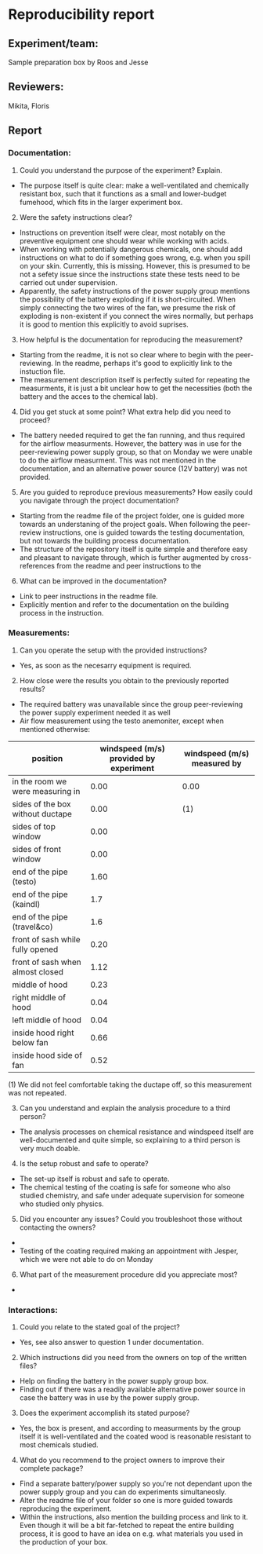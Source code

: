 # Reproducibility report

## Experiment/team: 
Sample preparation box by Roos and Jesse

## Reviewers: 
Mikita, Floris

## Report 

### Documentation:

1.	Could you understand the purpose of the experiment? Explain.
- The purpose itself is quite clear: make a well-ventilated and chemically resistant box, such that it functions as a small and lower-budget fumehood, which fits in the larger experiment box.

2.	Were the safety instructions clear?
- Instructions on prevention itself were clear, most notably on the preventive equipment one should wear while working with acids.
- When working with potentially dangerous chemicals, one should add instructions on what to do if something goes wrong, e.g. when you spill on your skin. Currently, this is missing. However, this is presumed to be not a sefety issue since the instructions state these tests need to be carried out under supervision.
- Apparently, the safety instructions of the power supply group mentions the possibility of the battery exploding if it is short-circuited. When simply connecting the two wires of the fan, we presume the risk of exploding is non-existent if you connect the wires normally, but perhaps it is good to mention this explicitly to avoid suprises.

3.	How helpful is the documentation for reproducing the measurement?
- Starting from the readme, it is not so clear where to begin with the peer-reviewing. In the readme, perhaps it's good to explicitly link to the instuction file.
- The measurement description itself is perfectly suited for repeating the measurments, it is just a bit unclear how to get the necessities (both the battery and the acces to the chemical lab).

4.	Did you get stuck at some point? What extra help did you need to proceed?
- The battery needed required to get the fan running, and thus required for the airflow measurments. However, the battery was in use for the peer-reviewing power supply group, so that on Monday we were unable to do the airflow measurment. This was not mentioned in the documentation, and an alternative power source (12V battery) was not provided.

5.	Are you guided to reproduce previous measurements? How easily could you navigate through the project documentation?
- Starting from the readme file of the project folder, one is guided more towards an understaning of the project goals. When following the peer-review instructions, one is guided towards the testing documentation, but not towards the building process documentation.
- The structure of the repository itself is quite simple and therefore easy and pleasant to navigate through, which is further augmented by cross-references from the readme and peer instructions to the  

6.	What can be improved in the documentation?
- Link to peer instructions in the readme file.
- Explicitly mention and refer to the documentation on the building process in the instruction.

### Measurements:

1.	Can you operate the setup with the provided instructions? 
- Yes, as soon as the necesarry equipment is required.

2.	How close were the results you obtain to the previously reported results?
- The required battery was unavailable since the group peer-reviewing the power supply experiment needed it as well
- Air flow measurement using the testo anemoniter, except when mentioned otherwise:

|position|windspeed (m/s) provided by experiment|windspeed (m/s) measured by 
| ------ | -------- | -------- |
|in the room we were measuring in| 0.00|0.00|
|sides of the box without ductape| 0.00| (1)|
|sides of top window|0.00||
|sides of front window|0.00||
|end of the pipe (testo)| 1.60||
|end of the pipe (kaindl)| 1.7||
|end of the pipe (travel&co)| 1.6||
|front of sash while fully opened|0.20||
|front of sash when almost closed|1.12||
|middle of hood| 0.23||
|right middle of hood| 0.04||
|left middle of hood| 0.04||
|inside hood right below fan| 0.66||
|inside hood side of fan| 0.52||

(1) We did not feel comfortable taking the ductape off, so this measurement was not repeated.

3.	Can you understand and explain the analysis procedure to a third person?
- The analysis processes on chemical resistance and windspeed itself are well-documented and quite simple, so explaining to a third person is very much doable.

4.	Is the setup robust and safe to operate? 
- The set-up itself is robust and safe to operate.
- The chemical testing of the coating is safe for someone who also studied chemistry, and safe under adequate supervision for someone who studied only physics.

5.	Did you encounter any issues? Could you troubleshoot those without contacting the owners?
- 
- Testing of the coating required making an appointment with Jesper, which we were not able to do on Monday

6.	What part of the measurement procedure did you appreciate most?
- 

### Interactions:

1.	Could you relate to the stated goal of the project?
- Yes, see also answer to question 1 under documentation.

2.	Which instructions did you need from the owners on top of the written files?
- Help on finding the battery in the power supply group box.
- Finding out if there was a readily available alternative power source in case the battery was in use by the power supply group.

3.	Does the experiment accomplish its stated purpose?
- Yes, the box is present, and according to measurments by the group itself it is well-ventilated and the coated wood is reasonable resistant to most chemicals studied.

4.	What do you recommend to the project owners to improve their complete package?
- Find a separate battery/power supply so you're not dependant upon the power supply group and you can do experiments simultaneosly.
- Alter the readme file of your folder so one is more guided towards reproducing the experiment.
- Within the instructions, also mention the building process and link to it. Even though it will be a bit far-fetched to repeat the entire building process, it is good to have an idea on e.g. what materials you used in the production of your box.